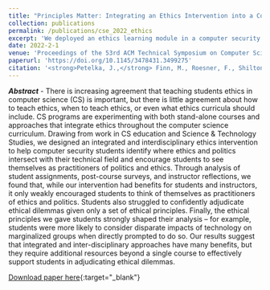 ```yaml
---
title: "Principles Matter: Integrating an Ethics Intervention into a Computer Security Course"
collection: publications
permalink: /publications/cse_2022_ethics
excerpt: 'We deployed an ethics learning module in a computer security course; it went well, but one module in one course can only do so much.'
date: 2022-2-1
venue: 'Proceedings of the 53rd ACM Technical Symposium on Computer Science Education (SIGCSE)'
paperurl: 'https://doi.org/10.1145/3478431.3499275'
citation: '<strong>Petelka, J.,</strong> Finn, M., Roesner, F., Shilton, K. (2022) "Principles Matter: Integrating an Ethics Intervention into a Computer Security Course. In <i>Proceedings of the 53rd ACM Technical Symposium on Computer Science Education Volume 1</i>.' 
---
```

<i><strong>Abstract</strong></i> - There is increasing agreement that teaching students ethics in computer science (CS) is important, but there is little agreement about how to teach ethics, when to teach ethics, or even what ethics curricula should include. CS programs are experimenting with both stand-alone courses and approaches that integrate ethics throughout the computer science curriculum. Drawing from work in CS education and Science & Technology Studies, we designed an integrated and interdisciplinary ethics intervention to help computer security students identify where ethics and politics intersect with their technical field and encourage students to see themselves as practitioners of politics and ethics. Through analysis of student assignments, post-course surveys, and instructor reflections, we found that, while our intervention had benefits for students and instructors, it only weakly encouraged students to think of themselves as practitioners of ethics and politics. Students also struggled to confidently adjudicate ethical dilemmas given only a set of ethical principles. Finally, the ethical principles we gave students strongly shaped their analysis – for example, students were more likely to consider disparate impacts of technology on marginalized groups when directly prompted to do so. Our results suggest that integrated and inter-disciplinary approaches have many benefits, but they require additional resources beyond a single course to effectively support students in adjudicating ethical dilemmas.

[Download paper here](https://jpetelka.github.io/files/cse_2022_ethics.pdf){:target="_blank"}